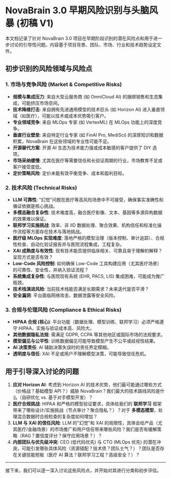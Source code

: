 # NovaBrain 3.0 早期风险识别与头脑风暴 (初稿 V1)

本文档记录了针对 NovaBrain 3.0 项目在早期阶段识别的潜在风险点和用于进一步讨论的引导性问题。内容基于项目背景、团队、市场、行业和技术趋势设定文件。

## 初步识别的风险领域与风险点

### 1. 市场与竞争风险 (Market & Competitive Risks)

*   **规模与集成压力**: 来自大型云服务商 (如 OmniCloud AI) 的捆绑销售和生态集成，可能挤压市场空间。
*   **技术降维打击**: 来自拥有先进通用模型的技术巨头 (如 Horizon AI) 进入垂直领域（如医疗），可能以技术或成本优势吸引客户。
*   **专业领域竞争**: 来自 MLOps 专家 (如 VertexML) 在 MLOps 功能上的深度竞争。
*   **垂直行业壁垒**: 来自特定行业专家 (如 FinAI Pro, MediSci) 的深厚知识和数据积累，NovaBrain 在这些领域的专业性可能不足。
*   **开源替代方案**: 开源 AI 生态为技术能力强或成本敏感的客户提供了 DIY 选项。
*   **市场采纳缓慢**: 尤其在医疗等需要信任和长验证周期的行业，市场教育不足或客户接受度低。
*   **定价策略风险**: 定价未能有效平衡竞争、成本和盈利目标。

### 2. 技术风险 (Technical Risks)

*   **LLM 可靠性**: "幻觉"问题在医疗等高风险场景中不可接受，确保事实准确性和循证依据是核心挑战。
*   **多模态融合复杂性**: 技术难度高，融合医疗影像、文本、基因等多源异构数据的效果难以保证。
*   **联邦学习实施挑战**: 效率、非 IID 数据处理、聚合效果、机构信任和标准化操作流程等方面存在技术与落地挑战。
*   **医疗级 MLOps 实现难度**: 落地严格的模型治理（版本控制、审计追踪）、合规性检查、自动化验证报告并与医院流程集成，工程复杂。
*   **XAI 成熟度与有效性**: 现有技术能否提供临床相关、可靠且易于理解的解释？呈现方式是否有效？
*   **Low-Code 风险控制**: 如何确保 Low-Code 工具构建应用（尤其医疗场景）的可靠性、安全性，并纳入验证流程？
*   **系统集成复杂性**: 与医院现有系统 (EHR, PACS, LIS) 集成困难，可能成为推广瓶颈。
*   **技术栈演进风险**: 当前技术栈能否满足长期需求？未来迭代是否平滑？
*   **安全漏洞**: 平台面临网络攻击、数据泄露等安全风险。

### 3. 合规与伦理风险 (Compliance & Ethical Risks)

*   **HIPAA 合规 (核心)**: 平台功能（数据处理、模型训练、联邦学习）必须严格遵守 HIPAA，实施与验证成本高、风险大。
*   **其他数据隐私法规**: 需满足 GDPR, CCPA 等其他地区或国际市场的法规要求。
*   **模型偏见与公平性**: 训练数据偏见可能导致模型产生不公平或歧视性结果。
*   **AI 决策责任**: AI 辅助决策失误时的责任界定模糊。
*   **透明度与信任**: XAI 不足或用户不理解模型决策，可能导致信任危机。

## 用于引导深入讨论的问题

1.  **应对 Horizon AI**: 考虑到 Horizon AI 的技术优势，他们最可能通过哪些方式（价格战？基础模型 API？）威胁 NovaBrain？我们最大的技术路线风险是什么（自研优化 vs. 基于对手模型开发）？
2.  **医疗合规挑战**: HIPAA 和严格的模型验证要求，具体给我们的 **联邦学习** 框架带来了哪些设计/实施挑战（节点审计？聚合隐私？）？对于 **多模态模型**，处理混合数据时合规检查的复杂度如何增加？
3.  **LLM 与 XAI 的信任风险**: LLM 的"幻觉"和 XAI 的局限性，具体会给产品（尤其医疗/金融场景）的市场推广和用户信任带来哪些风险？我们是否有缓解策略（RAG？置信度评分？保守应用场景？）？
4.  **内部团队与优先级冲突**: CEO (低代码优先) 与 CTO (MLOps 优先) 的潜在冲突，可能引发哪些具体风险（资源错配？技术债？团队士气？）？团队是否存在关键技能短板（医疗 AI 算法？联邦学习工程？高级安全？）？

---

接下来，我们可以逐一深入讨论这些风险点，并开始对其进行分类和初步评估。 